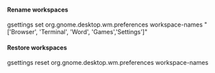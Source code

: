 <h4> Rename workspaces </h4>
gsettings set org.gnome.desktop.wm.preferences workspace-names "['Browser', 'Terminal', 'Word', 'Games','Settings']"
<h4> Restore workspaces </h4>
gsettings reset org.gnome.desktop.wm.preferences workspace-names
